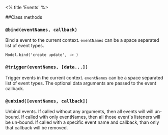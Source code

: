 <% title 'Events' %>

##Class methods

### `@bind(eventNames, callback)`

Bind a event to the current context. `eventNames` can be a space separated list of event types.

    Model.bind('create update', -> )

### `@trigger(eventNames, [data...])`

Trigger events in the current context. `eventNames` can be a space separated list of event types. The optional data arguments are passed to the event callback.

### `@unbind([eventNames, callback])`

Unbind events. If called without any arguments, then all events will will un-bound. If called with only eventNames, then all those event's listeners will be un-bound. If called with a specific event name and callback, than only that callback will be removed.
